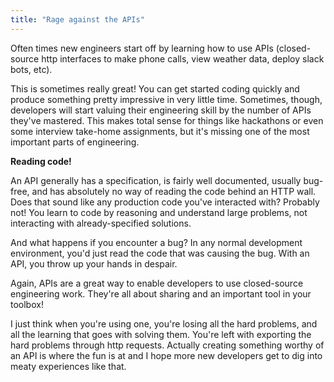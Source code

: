 ```yaml
---
title: "Rage against the APIs"
---
```


Often times new engineers start off by learning how to use APIs (closed-source http interfaces to make phone calls, view weather data, deploy slack bots, etc).

This is sometimes really great! You can get started coding quickly and produce something pretty impressive in very little time. Sometimes, though, developers will start valuing their engineering skill by the number of APIs they've mastered. This makes total sense for things like hackathons or even some interview take-home assignments, but it's missing one of the most important parts of engineering.

**Reading code!**

An API generally has a specification, is fairly well documented, usually bug-free, and has absolutely no way of reading the code behind an HTTP wall. Does that sound like any production code you've interacted with? Probably not! You learn to code by reasoning and understand large problems, not interacting with already-specified solutions.

And what happens if you encounter a bug? In any normal development environment, you'd just read the code that was causing the bug. With an API, you throw up your hands in despair.

Again, APIs are a great way to enable developers to use closed-source engineering work. They're all about sharing and an important tool in your toolbox!

I just think when you're using one, you're losing all the hard problems, and all the learning that goes with solving them. You're left with exporting the hard problems through http requests. Actually creating something worthy of an API is where the fun is at and I hope more new developers get to dig into meaty experiences like that.

